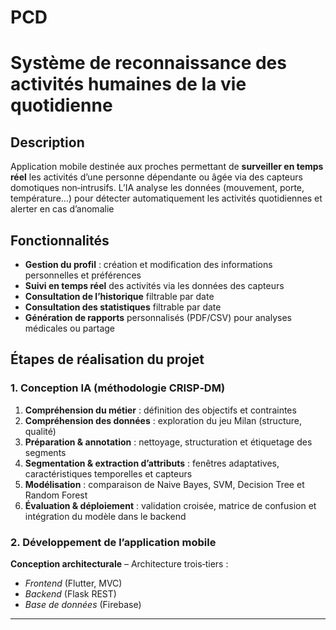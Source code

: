 # PCD
# Système de reconnaissance des activités humaines de la vie quotidienne  

## Description  
Application mobile destinée aux proches permettant de **surveiller en temps réel** les activités d’une personne dépendante ou âgée via des capteurs domotiques non‑intrusifs. L’IA analyse les données (mouvement, porte, température…) pour détecter automatiquement les activités quotidiennes et alerter en cas d’anomalie

## Fonctionnalités  
- **Gestion du profil** : création et modification des informations personnelles et préférences 
- **Suivi en temps réel** des activités via les données des capteurs  
- **Consultation de l’historique** filtrable par date
- **Consultation des statistiques** filtrable par date
- **Génération de rapports** personnalisés (PDF/CSV) pour analyses médicales ou partage

## Étapes de réalisation du projet

### 1. Conception IA (méthodologie CRISP‑DM)  
1. **Compréhension du métier** : définition des objectifs et contraintes 
2. **Compréhension des données** : exploration du jeu Milan (structure, qualité)  
3. **Préparation & annotation** : nettoyage, structuration et étiquetage des segments  
4. **Segmentation & extraction d’attributs** : fenêtres adaptatives, caractéristiques temporelles et capteurs 
5. **Modélisation** : comparaison de Naive Bayes, SVM, Decision Tree et Random Forest
6. **Évaluation & déploiement** : validation croisée, matrice de confusion et intégration du modèle dans le backend 

### 2. Développement de l’application mobile  
 **Conception architecturale** – Architecture trois‑tiers :  
   - *Frontend* (Flutter, MVC)  
   - *Backend* (Flask REST)  
   - *Base de données* (Firebase)   

---
